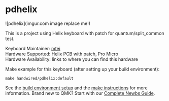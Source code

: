 # pdhelix

![pdhelix](imgur.com image replace me!)

This is a project using Helix keyboard with patch for quantum/split_common test.

Keyboard Maintainer: [mtei](https://github.com/mtei)  
Hardware Supported: Helix PCB with patch, Pro Micro  
Hardware Availability: links to where you can find this hardware

Make example for this keyboard (after setting up your build environment):

    make handwired/pdhelix:default

See the [build environment setup](https://docs.qmk.fm/#/getting_started_build_tools) and the [make instructions](https://docs.qmk.fm/#/getting_started_make_guide) for more information. Brand new to QMK? Start with our [Complete Newbs Guide](https://docs.qmk.fm/#/newbs).
